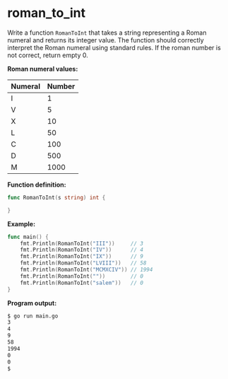# roman_to_int


Write a function `RomanToInt` that takes a string representing a Roman numeral and returns its integer value. The function should correctly interpret the Roman numeral using standard rules. If the roman number is not correct, return empty 0.

**Roman numeral values:**

| Numeral | Number |
| ------- | ------ |
| I       | 1      |
| V       | 5      |
| X       | 10     |
| L       | 50     |
| C       | 100    |
| D       | 500    |
| M       | 1000   |

**Function definition:**

```go
func RomanToInt(s string) int {

}
```

**Example:**

```go
func main() {
    fmt.Println(RomanToInt("III"))     // 3
    fmt.Println(RomanToInt("IV"))      // 4
    fmt.Println(RomanToInt("IX"))      // 9
    fmt.Println(RomanToInt("LVIII"))   // 58
    fmt.Println(RomanToInt("MCMXCIV")) // 1994
    fmt.Println(RomanToInt(""))        // 0
    fmt.Println(RomanToInt("salem"))   // 0
}
```

**Program output:**

```sh
$ go run main.go
3
4
9
58
1994
0
0
$
```
